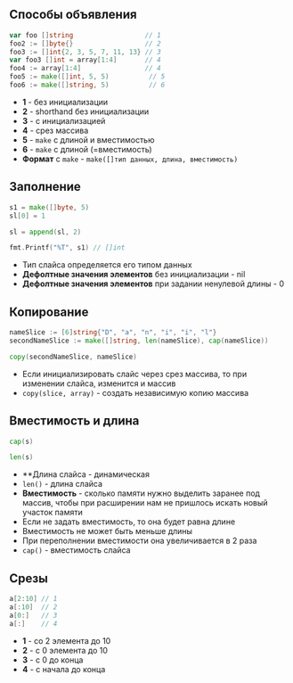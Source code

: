 ## Способы объявления

```go
var foo []string                  // 1
foo2 := []byte{}                  // 2
foo3 := []int{2, 3, 5, 7, 11, 13} // 3
var foo3 []int = array[1:4]       // 4
foo4 := array[1:4]                // 4
foo5 := make([]int, 5, 5)          // 5
foo6 := make([]string, 5)          // 6
```
- **1** -  без инициализации
- **2** - shorthand без инициализации
- **3** - c инициализацией
- **4** - срез массива
- **5** - `make` с длиной и вместимостью
- **6** - `make` с длиной (=вместимость)
- **Формат** с `make` - `make([]тип данных, длина, вместимость)`

## Заполнение

```go
s1 = make([]byte, 5)
sl[0] = 1

sl = append(sl, 2)

fmt.Printf("%T", s1) // []int
```
 - Тип слайса определяется его типом данных
 - **Дефолтные значения элементов** без инициализации - nil
 - **Дефолтные значения элементов** при задании ненулевой длины - 0

## Копирование

``` go
nameSlice := [6]string{"D", "a", "n", "i", "i", "l"}	
secondNameSlice := make([]string, len(nameSlice), cap(nameSlice))	

copy(secondNameSlice, nameSlice)
```
- Если инициализировать слайс через срез массива, то при изменении слайса, изменится и массив
- `copy(slice, array)` - создать независимую копию массива


## Вместимость и длина

```go
cap(s)

len(s)
```
- **Длина слайса - динамическая
- `len()` - длина слайса
- **Вместимость** - сколько памяти нужно выделить заранее под массив, чтобы при расширении нам не пришлось искать новый участок памяти
- Если не задать вместимость, то она будет равна длине
- Вместимость не может быть меньше длины
- При переполнении вместимости она увеличивается в 2 раза
- `cap()` - вместимость слайса

## Срезы

```go
a[2:10] // 1
a[:10]  // 2
a[0:]   // 3
a[:]    // 4
```
- **1** - со 2 элемента до 10
- **2** - с 0 элемента до 10
- **3** - с 0 до конца
- **4** - с начала до конца
